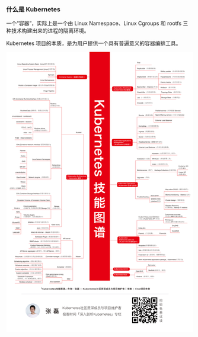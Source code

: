
### 什么是 Kubernetes
一个“容器”，实际上是一个由 Linux Namespace、Linux Cgroups 和 rootfs 三种技术构建出来的进程的隔离环境。

Kubernetes 项目的本质，是为用户提供一个具有普遍意义的容器编排工具。


![Kubernets 技能图谱](../../../others/static/images/kubernets-tech-graph.png)  
